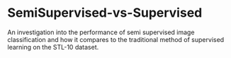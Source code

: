 # SemiSupervised-vs-Supervised
An investigation into the performance of semi supervised image classification and how it compares to the traditional method of supervised learning on the STL-10 dataset.
